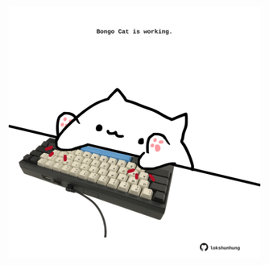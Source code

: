 <!-- built at 01/09/2022, 15:00:55 UTC -->
<p align="center">
  <img width="500" height="500" src="./ReadmeImage.svg">
</p>

